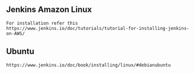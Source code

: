 ## Jenkins Amazon Linux 
``` For installation refer this https://www.jenkins.io/doc/tutorials/tutorial-for-installing-jenkins-on-AWS/ ```

## Ubuntu
``` https://www.jenkins.io/doc/book/installing/linux/#debianubuntu ```
